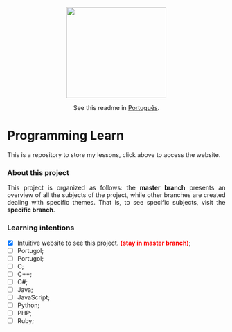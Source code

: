 <div align="center">
  <a href="https://kevinyteixeira.github.io/My-HomePage.github.io/" target="_blank"><img src="https://freepngimg.com/download/www/13-2-www-png-images.png" style="max-width: 100%;" width="230" height="210"></a>

  See this readme in <a href=".github/README-pt-BR.md">Português</a>.
</div>

# Programming Learn
<p align="justify">This is a repository to store my lessons, click above to access the website.</p>

### About this project

<p align="justify">This project is organized as follows: the <b>master branch</b> presents an overview of all the subjects of the project, while other branches are created dealing with specific themes. That is, to see specific subjects, visit the <b>specific branch</b>.</p>

### Learning intentions
- [x]	Intuitive website to see this project. <b style="color:red">(stay in master branch)</b>;
- [ ]	Portugol;
- [ ]	Portugol;
- [ ]	C;
- [ ]	C++;
- [ ]	C#;
- [ ]	Java;
- [ ]	JavaScript;
- [ ]	Python;
- [ ]	PHP;
- [ ]	Ruby;
